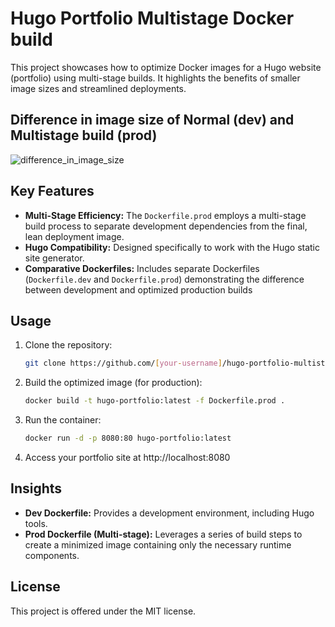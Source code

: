# Hugo Portfolio Multistage Docker build

This project showcases how to optimize Docker images for a Hugo website (portfolio) using multi-stage builds. It highlights the benefits of smaller image sizes and streamlined deployments.

## Difference in image size of Normal (dev) and Multistage build (prod)
![difference_in_image_size](https://github.com/ChetanThapliyal/hugo-portfolio-multistage-docker/assets/27846635/f664a2c2-2ccb-40df-9870-4851c4f0c313)


## Key Features

* **Multi-Stage Efficiency:** The `Dockerfile.prod` employs a multi-stage build process to separate development dependencies from the final, lean deployment image. 
* **Hugo Compatibility:** Designed specifically to work with the Hugo static site generator.
* **Comparative Dockerfiles:** Includes separate Dockerfiles (`Dockerfile.dev` and `Dockerfile.prod`) demonstrating the difference between development and optimized production builds

## Usage

1. Clone the repository:
   ```bash
   git clone https://github.com/[your-username]/hugo-portfolio-multistageDockerbuild.git
   ```

2. Build the optimized image (for production):
   ```bash
   docker build -t hugo-portfolio:latest -f Dockerfile.prod .
   ```

3. Run the container:
   ```bash
   docker run -d -p 8080:80 hugo-portfolio:latest
   ```

4. Access your portfolio site at http://localhost:8080

## Insights

* **Dev Dockerfile:** Provides a development environment, including Hugo tools.
* **Prod Dockerfile (Multi-stage):** Leverages a series of build steps to create a minimized image containing only the necessary runtime components.

## License

This project is offered under the MIT license.